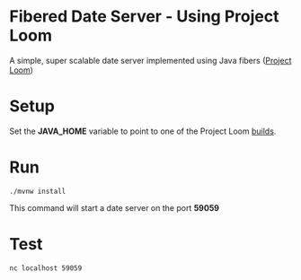 # Fibered Date Server - Using Project Loom

A simple, super scalable date server implemented using Java fibers ([Project Loom](https://wiki.openjdk.java.net/display/loom/Main))

# Setup
Set the **JAVA_HOME** variable to point to one of the Project Loom [builds](http://jdk.java.net/loom/).


# Run

```./mvnw install```

This command will start a date server on the port **59059**

# Test
```nc localhost 59059```
